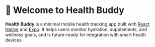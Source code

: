 # 👋 Welcome to Health Buddy

**Health Buddy** is a minimal mobile health tracking app built with [React Native](https://reactnative.dev/) and [Expo](https://expo.dev). It helps users monitor hydration, supplements, and wellness goals, and is future-ready for integration with smart health devices.

